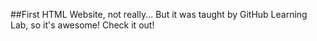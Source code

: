 ##First HTML Website, not really... But it was taught by GitHub Learning Lab, so it's awesome! Check it out!
